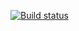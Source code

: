 [![Build status](https://ci.appveyor.com/api/projects/status/r6iqyqlfwt05kelo?svg=true)](https://ci.appveyor.com/project/alekanic/selenium-selenide)
